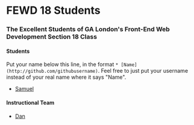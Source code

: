 # FEWD 18 Students

### The Excellent Students of GA London's Front-End Web Development Section 18 Class

#### Students

Put your name below this line, in the format `* [Name](http://github.com/githubusername)`. Feel free to just put your username instead of your real name where it says "Name".

* [Samuel](http://github.com/sam-cam)

#### Instructional Team

* [Dan](http://github.com/basicallydan)
